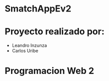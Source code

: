 # SmatchAppEv2
# Proyecto realizado por: 
  - Leandro Inzunza
  - Carlos Uribe
# Programacion Web 2
